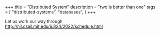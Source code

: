 +++
title = "Distributed System"
description = "two is better than one"
tags = [
    "distributed-systems",
    "databases",
]
+++

Let us work our way through http://nil.csail.mit.edu/6.824/2022/schedule.html